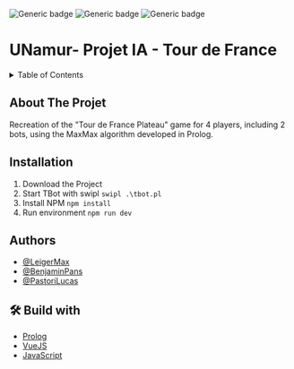 
![Generic badge](https://img.shields.io/badge/STATUT-DEV-blue.svg)   ![Generic badge](https://img.shields.io/badge/VERSION-2.0-green.svg) ![Generic badge](https://img.shields.io/badge/SCHOOL_PROJET-UNamur-green.svg)


# UNamur- Projet IA - Tour de France

<details>
  <summary>Table of Contents</summary>
  <ol>
    <li>
      <a href="#about-the-project">About The Project</a>
    </li>
    <li><a href="#authors">Authors</a></li>
    <li><a href="#-build-with">Build with</a></li>
  </ol>
</details>


## About The Projet
Recreation of the "Tour de France Plateau" game for 4 players, including 2 bots, using the MaxMax algorithm developed in Prolog.

## Installation
1. Download the Project
2. Start TBot with swipl ```swipl .\tbot.pl``` 
3. Install NPM ``` npm install ```
4. Run environment ``` npm run dev ```

    
## Authors
- [@LeigerMax](https://github.com/LeigerMax) 
- [@BenjaminPans](https://github.com/BenjaminPans) 
- [@PastoriLucas](https://github.com/PastoriLucas) 


## 🛠 Build with
- [Prolog](https://www.swi-prolog.org/)
- [VueJS](https://vuejs.org/)
- [JavaScript](https://www.javascript.com/) 



